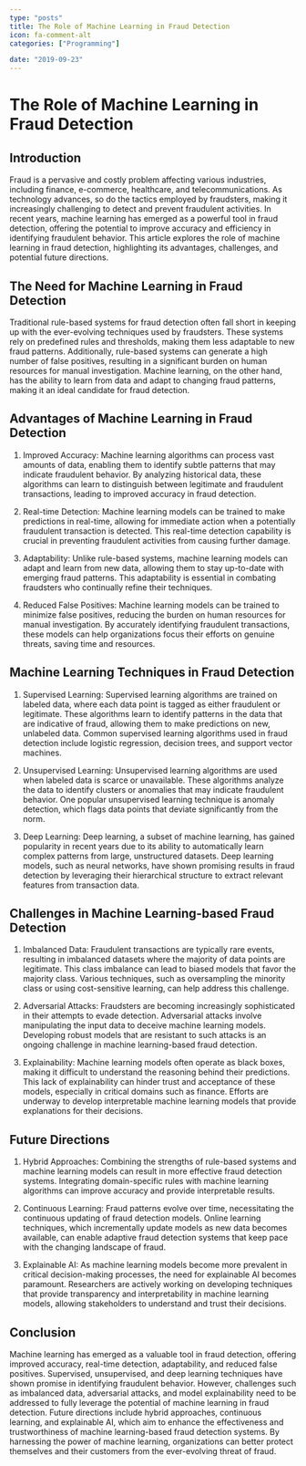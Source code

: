 ```yaml
---
type: "posts"
title: The Role of Machine Learning in Fraud Detection
icon: fa-comment-alt
categories: ["Programming"]

date: "2019-09-23"
---
```




# The Role of Machine Learning in Fraud Detection

## Introduction

Fraud is a pervasive and costly problem affecting various industries, including finance, e-commerce, healthcare, and telecommunications. As technology advances, so do the tactics employed by fraudsters, making it increasingly challenging to detect and prevent fraudulent activities. In recent years, machine learning has emerged as a powerful tool in fraud detection, offering the potential to improve accuracy and efficiency in identifying fraudulent behavior. This article explores the role of machine learning in fraud detection, highlighting its advantages, challenges, and potential future directions.

## The Need for Machine Learning in Fraud Detection

Traditional rule-based systems for fraud detection often fall short in keeping up with the ever-evolving techniques used by fraudsters. These systems rely on predefined rules and thresholds, making them less adaptable to new fraud patterns. Additionally, rule-based systems can generate a high number of false positives, resulting in a significant burden on human resources for manual investigation. Machine learning, on the other hand, has the ability to learn from data and adapt to changing fraud patterns, making it an ideal candidate for fraud detection.

## Advantages of Machine Learning in Fraud Detection

1. Improved Accuracy: Machine learning algorithms can process vast amounts of data, enabling them to identify subtle patterns that may indicate fraudulent behavior. By analyzing historical data, these algorithms can learn to distinguish between legitimate and fraudulent transactions, leading to improved accuracy in fraud detection.

2. Real-time Detection: Machine learning models can be trained to make predictions in real-time, allowing for immediate action when a potentially fraudulent transaction is detected. This real-time detection capability is crucial in preventing fraudulent activities from causing further damage.

3. Adaptability: Unlike rule-based systems, machine learning models can adapt and learn from new data, allowing them to stay up-to-date with emerging fraud patterns. This adaptability is essential in combating fraudsters who continually refine their techniques.

4. Reduced False Positives: Machine learning models can be trained to minimize false positives, reducing the burden on human resources for manual investigation. By accurately identifying fraudulent transactions, these models can help organizations focus their efforts on genuine threats, saving time and resources.

## Machine Learning Techniques in Fraud Detection

1. Supervised Learning: Supervised learning algorithms are trained on labeled data, where each data point is tagged as either fraudulent or legitimate. These algorithms learn to identify patterns in the data that are indicative of fraud, allowing them to make predictions on new, unlabeled data. Common supervised learning algorithms used in fraud detection include logistic regression, decision trees, and support vector machines.

2. Unsupervised Learning: Unsupervised learning algorithms are used when labeled data is scarce or unavailable. These algorithms analyze the data to identify clusters or anomalies that may indicate fraudulent behavior. One popular unsupervised learning technique is anomaly detection, which flags data points that deviate significantly from the norm.

3. Deep Learning: Deep learning, a subset of machine learning, has gained popularity in recent years due to its ability to automatically learn complex patterns from large, unstructured datasets. Deep learning models, such as neural networks, have shown promising results in fraud detection by leveraging their hierarchical structure to extract relevant features from transaction data.

## Challenges in Machine Learning-based Fraud Detection

1. Imbalanced Data: Fraudulent transactions are typically rare events, resulting in imbalanced datasets where the majority of data points are legitimate. This class imbalance can lead to biased models that favor the majority class. Various techniques, such as oversampling the minority class or using cost-sensitive learning, can help address this challenge.

2. Adversarial Attacks: Fraudsters are becoming increasingly sophisticated in their attempts to evade detection. Adversarial attacks involve manipulating the input data to deceive machine learning models. Developing robust models that are resistant to such attacks is an ongoing challenge in machine learning-based fraud detection.

3. Explainability: Machine learning models often operate as black boxes, making it difficult to understand the reasoning behind their predictions. This lack of explainability can hinder trust and acceptance of these models, especially in critical domains such as finance. Efforts are underway to develop interpretable machine learning models that provide explanations for their decisions.

## Future Directions

1. Hybrid Approaches: Combining the strengths of rule-based systems and machine learning models can result in more effective fraud detection systems. Integrating domain-specific rules with machine learning algorithms can improve accuracy and provide interpretable results.

2. Continuous Learning: Fraud patterns evolve over time, necessitating the continuous updating of fraud detection models. Online learning techniques, which incrementally update models as new data becomes available, can enable adaptive fraud detection systems that keep pace with the changing landscape of fraud.

3. Explainable AI: As machine learning models become more prevalent in critical decision-making processes, the need for explainable AI becomes paramount. Researchers are actively working on developing techniques that provide transparency and interpretability in machine learning models, allowing stakeholders to understand and trust their decisions.

## Conclusion

Machine learning has emerged as a valuable tool in fraud detection, offering improved accuracy, real-time detection, adaptability, and reduced false positives. Supervised, unsupervised, and deep learning techniques have shown promise in identifying fraudulent behavior. However, challenges such as imbalanced data, adversarial attacks, and model explainability need to be addressed to fully leverage the potential of machine learning in fraud detection. Future directions include hybrid approaches, continuous learning, and explainable AI, which aim to enhance the effectiveness and trustworthiness of machine learning-based fraud detection systems. By harnessing the power of machine learning, organizations can better protect themselves and their customers from the ever-evolving threat of fraud.